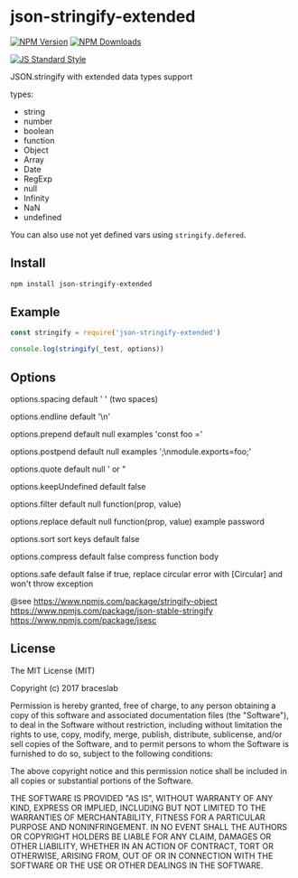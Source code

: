 # json-stringify-extended

[![NPM Version](http://img.shields.io/npm/v/json-stringify-extended.svg?style=flat)](https://www.npmjs.org/package/json-stringify-extended)
[![NPM Downloads](https://img.shields.io/npm/dm/json-stringify-extended.svg?style=flat)](https://www.npmjs.org/package/json-stringify-extended)

[![JS Standard Style](https://img.shields.io/badge/code%20style-standard-brightgreen.svg)](http://standardjs.com/)

JSON.stringify with extended data types support

types:
* string
* number
* boolean
* function
* Object
* Array
* Date
* RegExp
* null
* Infinity
* NaN
* undefined

You can also use not yet defined vars using ``stringify.defered``.

## Install

````bash
npm install json-stringify-extended
````

## Example

```js
const stringify = require('json-stringify-extended')

console.log(stringify(_test, options))
```

## Options

options.spacing
default '  ' (two spaces)

options.endline
default '\n'

options.prepend
default null
examples 'const foo ='

options.postpend
default null
examples ';\nmodule.exports=foo;'

options.quote
default null
' or "

options.keepUndefined
default false

options.filter
default null
function(prop, value)

options.replace
default null
function(prop, value)
example password

options.sort sort keys
default false

options.compress
default false
compress function body

options.safe
default false
if true, replace circular error with [Circular] and won't throw exception


@see 
https://www.npmjs.com/package/stringify-object
https://www.npmjs.com/package/json-stable-stringify
https://www.npmjs.com/package/jsesc


## License

The MIT License (MIT)

Copyright (c) 2017 braceslab

Permission is hereby granted, free of charge, to any person obtaining a copy
of this software and associated documentation files (the "Software"), to deal
in the Software without restriction, including without limitation the rights
to use, copy, modify, merge, publish, distribute, sublicense, and/or sell
copies of the Software, and to permit persons to whom the Software is
furnished to do so, subject to the following conditions:

The above copyright notice and this permission notice shall be included in all
copies or substantial portions of the Software.

THE SOFTWARE IS PROVIDED "AS IS", WITHOUT WARRANTY OF ANY KIND, EXPRESS OR
IMPLIED, INCLUDING BUT NOT LIMITED TO THE WARRANTIES OF MERCHANTABILITY,
FITNESS FOR A PARTICULAR PURPOSE AND NONINFRINGEMENT. IN NO EVENT SHALL THE
AUTHORS OR COPYRIGHT HOLDERS BE LIABLE FOR ANY CLAIM, DAMAGES OR OTHER
LIABILITY, WHETHER IN AN ACTION OF CONTRACT, TORT OR OTHERWISE, ARISING FROM,
OUT OF OR IN CONNECTION WITH THE SOFTWARE OR THE USE OR OTHER DEALINGS IN THE
SOFTWARE.
